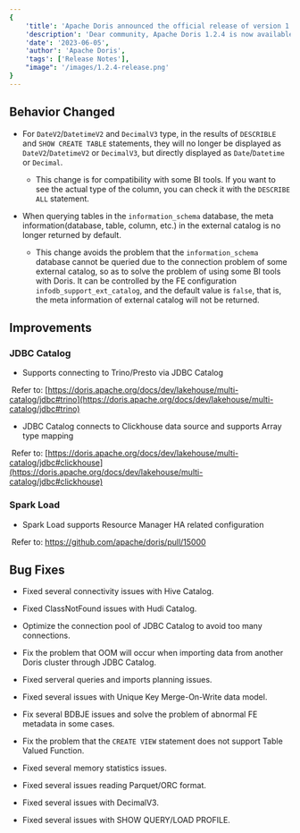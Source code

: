 ```yaml
---
{
    'title': 'Apache Doris announced the official release of version 1.2.4',
    'description': 'Dear community, Apache Doris 1.2.4 is now available, with several enhancements and bug fixes based on 1.2.0，enabling smoother user experience.',
    'date': '2023-06-05',
    'author': 'Apache Doris',
    'tags': ['Release Notes'],
    "image": '/images/1.2.4-release.png'
}
---
```


<!--
Licensed to the Apache Software Foundation (ASF) under one
or more contributor license agreements.  See the NOTICE file
distributed with this work for additional information
regarding copyright ownership.  The ASF licenses this file
to you under the Apache License, Version 2.0 (the
"License"); you may not use this file except in compliance
with the License.  You may obtain a copy of the License at

  http://www.apache.org/licenses/LICENSE-2.0

Unless required by applicable law or agreed to in writing,
software distributed under the License is distributed on an
"AS IS" BASIS, WITHOUT WARRANTIES OR CONDITIONS OF ANY
KIND, either express or implied.  See the License for the
specific language governing permissions and limitations
under the License.
-->



## Behavior Changed

- For `DateV2`/`DatetimeV2` and `DecimalV3` type, in the results of `DESCRIBLE` and `SHOW CREATE TABLE` statements, they will no longer be displayed as `DateV2`/`DatetimeV2` or `DecimalV3`, but directly displayed as `Date`/`Datetime` or `Decimal`.

	- This change is for compatibility with some BI tools. If you want to see the actual type of the column, you can check it with the `DESCRIBE ALL` statement.

- When querying tables in the `information_schema` database, the meta information(database, table, column, etc.) in the external catalog is no longer returned by default.

	- This change avoids the problem that the `information_schema` database cannot be queried due to the connection problem of some external catalog, so as to solve the problem of using some BI tools with Doris. It can be controlled by the FE configuration  `infodb_support_ext_catalog`, and the default value is `false`, that is, the meta information of external catalog will not be returned.

## Improvements

### JDBC Catalog

- Supports connecting to Trino/Presto via JDBC Catalog

​        Refer to: [https://doris.apache.org/docs/dev/lakehouse/multi-catalog/jdbc#trino](https://doris.apache.org/docs/dev/lakehouse/multi-catalog/jdbc#trino)

- JDBC Catalog connects to Clickhouse data source and supports Array type mapping

​        Refer to: [https://doris.apache.org/docs/dev/lakehouse/multi-catalog/jdbc#clickhouse](https://doris.apache.org/docs/dev/lakehouse/multi-catalog/jdbc#clickhouse)

### Spark Load 

- Spark Load supports Resource Manager HA related configuration

​        Refer to: https://github.com/apache/doris/pull/15000

## Bug Fixes

- Fixed several connectivity issues with Hive Catalog.

- Fixed ClassNotFound issues with Hudi Catalog.

- Optimize the connection pool of JDBC Catalog to avoid too many connections.

- Fix the problem that OOM will occur when importing data from another Doris cluster through JDBC Catalog.

- Fixed serveral queries and imports planning issues.

- Fixed several issues with Unique Key Merge-On-Write data model.

- Fix several BDBJE issues and solve the problem of abnormal FE metadata in some cases.

- Fix the problem that the `CREATE VIEW` statement does not support Table Valued Function.

- Fixed several memory statistics issues.

- Fixed several issues reading Parquet/ORC format.

- Fixed several issues with DecimalV3.

- Fixed several issues with SHOW QUERY/LOAD PROFILE.


